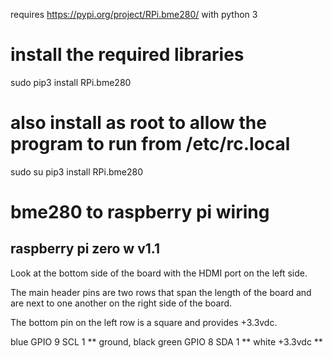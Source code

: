 requires https://pypi.org/project/RPi.bme280/ with python 3

# install the required libraries
sudo pip3 install RPi.bme280
# also install as root to allow the program to run from /etc/rc.local
sudo su
pip3 install RPi.bme280

# bme280 to raspberry pi wiring

## raspberry pi zero w v1.1

Look at the bottom side of the board with the HDMI port on the left side.

The main header pins are two rows that span the length of the board and are next to one another on the right side of the board.

The bottom pin on the left row is a square and provides +3.3vdc.

blue	GPIO 9	SCL 1	**	ground, black
green	GPIO 8	SDA 1	**
white	+3.3vdc		**
